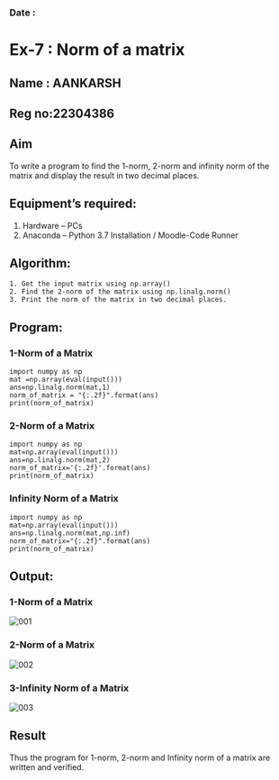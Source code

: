 ### Date : 
# Ex-7 : Norm of a matrix
## Name : AANKARSH
## Reg no:22304386
## Aim
To write a program to find the 1-norm, 2-norm and infinity norm of the matrix and display the result in two decimal places.
## Equipment’s required:
1.	Hardware – PCs
2.	Anaconda – Python 3.7 Installation / Moodle-Code Runner
## Algorithm:
	1. Get the input matrix using np.array()   
    2. Find the 2-norm of the matrix using np.linalg.norm()
	3. Print the norm of the matrix in two decimal places.
## Program:
### 1-Norm of a Matrix
```
import numpy as np
mat =np.array(eval(input()))
ans=np.linalg.norm(mat,1)
norm_of_matrix = "{:.2f}".format(ans)
print(norm_of_matrix)
```
### 2-Norm of a Matrix
```
import numpy as np
mat=np.array(eval(input()))
ans=np.linalg.norm(mat,2)
norm_of_matrix='{:.2f}'.format(ans)
print(norm_of_matrix)
```
### Infinity Norm of a Matrix

```
import numpy as np
mat=np.array(eval(input()))
ans=np.linalg.norm(mat,np.inf)
norm_of_matrix="{:.2f}".format(ans)
print(norm_of_matrix)
```
## Output:
### 1-Norm of a Matrix
![001](https://github.com/user-attachments/assets/6512b8a1-9afa-4c9d-8d08-939393119913)


### 2-Norm of a Matrix
![002](https://github.com/user-attachments/assets/44042719-7adf-47b7-bf08-004ca06e8661)

### 3-Infinity Norm of a Matrix
![003](https://github.com/user-attachments/assets/4ebaf29c-db07-4f6d-89c9-fcc2f4ccff83)





## Result
Thus the program for 1-norm, 2-norm and Infinity norm of a matrix are written and verified.
